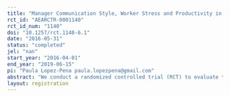 ```yaml
---
title: "Manager Communication Style, Worker Stress and Productivity in Bangladeshi Garment Factories"
rct_id: "AEARCTR-0001140"
rct_id_num: "1140"
doi: "10.1257/rct.1140-6.1"
date: "2016-05-31"
status: "completed"
jel: "nan"
start_year: "2016-04-01"
end_year: "2019-06-15"
pi: "Paula Lopez-Pena paula.lopezpena@gmail.com"
abstract: "We conduct a randomized controlled trial (RCT) to evaluate the impact of on-the-job soft skills training for supervisors on line productivity, worker attendance, and psychological well-being in five garment factories in Bangladesh. Line supervisors and chiefs are randomly selected to receive either ten sessions of cognitive behavioral therapy featuring effective communication and stress management techniques; ten health information sessions (active control intervention), or no intervention (pure control group). We measure stress levels using biomarkers (hair cortisol) and self-reported data. We also measure on-the-job productivity, income, absenteeism, and hours of work. "
layout: registration
---
```


